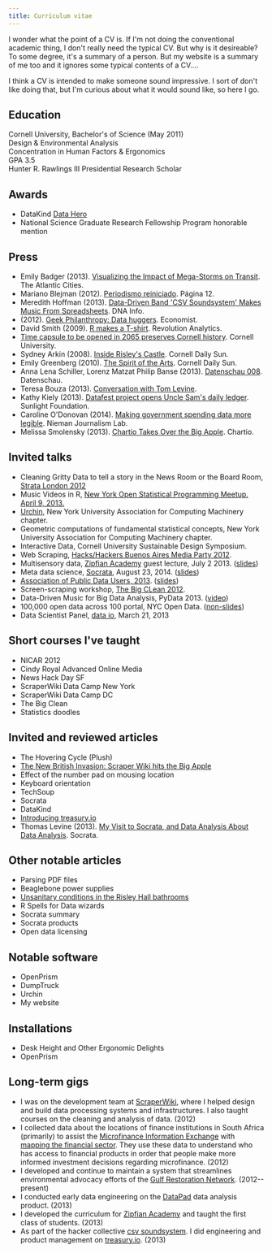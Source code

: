 ```yaml
---
title: Curriculum vitae
---
```

I wonder what the point of a CV is. If I'm not doing the conventional
academic thing, I don't really need the typical CV. But why is it desireable?
To some degree, it's a summary of a person. But my website is a summary
of me too and it ignores some typical contents of a CV....

I think a CV is intended to make someone sound impressive. I sort
of don't like doing that, but I'm curious about what it would sound like,
so here I go.

## Education
Cornell University, Bachelor's of Science (May 2011)<br>
Design & Environmental Analysis<br>
Concentration in Human Factors & Ergonomics<br>
GPA 3.5<br>
Hunter R. Rawlings III Presidential Research Scholar

## Awards
* DataKind [Data Hero](http://www.datakind.org/featuredvolunteers/thomas-levine/)
* National Science Graduate Research Fellowship Program honorable mention

## Press
* Emily Badger (2013). [Visualizing the Impact of Mega-Storms on Transit](http://www.theatlanticcities.com/commute/2013/05/visualizing-impact-mega-storms-transit/5660/). The Atlantic Cities.
* Mariano Blejman (2012). [Periodismo reiniciado](http://www.pagina12.com.ar/diario/cdigital/31-202522-2012-09-04.html). Página 12.
* Meredith Hoffman (2013). [Data-Driven Band 'CSV Soundsystem' Makes Music From Spreadsheets](http://www.dnainfo.com/new-york/20130429/greenpoint/data-driven-band-csv-soundsystem-makes-music-from-spreadsheets). DNA Info.
* (2012). [Geek Philanthropy: Data huggers](http://www.economist.com/news/international/21564831-innovative-charity-rallies-geeks-good-cause). Economist.
* David Smith (2009). [R makes a T-shirt](http://blog.revolutionanalytics.com/2009/06/r-makes-a-tshirt.html). Revolution Analytics.
* [Time capsule to be opened in 2065 preserves Cornell history](http://news.cornell.edu/stories/2012/11/time-capsule-preserves-cornell-history-until-2065). Cornell University.
* Sydney Arkin (2008). [Inside Risley's Castle](http://cornellsun.com/node/33124). Cornell Daily Sun.
* Emily Greenberg (2010). [The Spirit of the Arts](http://cornellsun.com/node/41218). Cornell Daily Sun.
* Anna Lena Schiller, Lorenz Matzat Philip Banse (2013). [Datenschau 008](http://www.kuechenstud.io/datenschau/podcast/ds008/). Datenschau.
* Teresa Bouza (2013). [Conversation with Tom Levine](http://www.youtube.com/watch?v=wX7IedZCTSo).
* Kathy Kiely (2013). [Datafest project opens Uncle Sam's daily ledger](http://sunlightfoundation.com/blog/2013/07/25/datafest-project-opens-uncle-sams-daily-ledger/). Sunlight Foundation.
* Caroline O'Donovan (2014). [Making government spending data more legible](http://www.niemanlab.org/2014/01/making-government-spending-data-more-legible/). Nieman Journalism Lab.
* Melissa Smolensky (2013). [Chartio Takes Over the Big Apple](http://chartio.com/blog/2013/03/chartiosheadstonyc). Chartio.

## Invited talks
* Cleaning Gritty Data to tell a story in the News Room or the Board Room, [Strata London 2012](http://strataconf.com/strataeu/public/schedule/detail/25890)
* Music Videos in R,
    [New York Open Statistical Programming Meetup. April 9, 2013.](http://www.meetup.com/nyhackr/events/111193682/)
* [Urchin](https://github.com/scraperwiki/urchin),
    New York University Association for Computing Machinery chapter.
* Geometric computations of fundamental statistical concepts,
    New York University Association for Computing Machinery chapter.
* Interactive Data,
    Cornell University Sustainable Design Symposium.
* Web Scraping, [Hacks/Hackers Buenos Aires Media Party 2012](http://www.mediaparty.info/).
* Multisensory data,
    [Zipfian Academy](http://zipfianacademy.com) guest lecture, July 2 2013.
    ([slides](https://github.com/tlevine/multisensory-data-zipfian))
* Meta data science,
    [Socrata](http://www.socrata.com/blog/my-visit-to-socrata-and-data-analysis-about-data-analysis/),
    August 23, 2014. ([slides](https://github.com/tlevine/meta-data-science-socrata))
* [Association of Public Data Users, 2013](http://apdu.org/events/conference/apdu-2013/).
    ([slides](https://github.com/tlevine/social-media-public-data))
* Screen-scraping workshop, [The Big CLean 2012](http://bigclean.techlib.cz/en/805-workshop/).
* Data-Driven Music for Big Data Analysis, PyData 2013.
    ([video](https://vimeo.com/79859345))
* 100,000 open data across 100 portal, NYC Open Data.
    ([non-slides](http://thomaslevine.com/!/data-about-open-data-talk-december-2-2013/))
* Data Scientist Panel, [data io](http://www.meetup.com/data-io/events/109303752/), March 21, 2013

## Short courses I've taught
* NICAR 2012
* Cindy Royal Advanced Online Media
* News Hack Day SF
* ScraperWiki Data Camp New York
* ScraperWiki Data Camp DC
* The Big Clean
* Statistics doodles

## Invited and reviewed articles
* The Hovering Cycle (Plush)
* [The New British Invasion: Scraper Wiki hits the Big Apple](http://datadrivenjournalism.net/news_and_analysis/scraperwiki_new_york_data_camp)
* Effect of the number pad on mousing location
* Keyboard orientation
* TechSoup
* Socrata
* DataKind
* [Introducing treasury.io](https://source.opennews.org/en-US/articles/introducing-treasuryio/)
* Thomas Levine (2013). [My Visit to Socrata, and Data Analysis About Data Analysis](http://www.socrata.com/blog/my-visit-to-socrata-and-data-analysis-about-data-analysis/). Socrata.

## Other notable articles
* Parsing PDF files
* Beaglebone power supplies
* [Unsanitary conditions in the Risley Hall bathrooms](/!/risley-toilets/)
* R Spells for Data wizards
* Socrata summary
* Socrata products
* Open data licensing

## Notable software
* OpenPrism
* DumpTruck
* Urchin
* My website

## Installations
* Desk Height and Other Ergonomic Delights
* OpenPrism

## Long-term gigs
* I was on the development team at [ScraperWiki](https://scraperwiki.com),
    where I helped design and build data processing systems and infrastructures.
    I also taught courses on the cleaning and analysis of data. (2012)
* I collected data about the locations of finance institutions in South
    Africa (primarily) to assist the
    [Microfinance Information Exchange](http://mixmarket.org) with
    [mapping the financial sector](http://www.themix.org/publications/mix-microfinance-world/2012/05/mapping-financial-sector-south-africa).
    They use these data to understand who has access to financial products
    in order that people make more informed investment decisions regarding microfinance. (2012)
* I developed and continue to maintain a system that streamlines
    environmental advocacy efforts of the
    [Gulf Restoration Network](https://healthygulf.org/). (2012--present)
* I conducted early data engineering on the [DataPad](http://datapad.io)
    data analysis product. (2013)
* I developed the curriculum for [Zipfian Academy](http://zipfianacademy.com)
    and taught the first class of students. (2013)
* As part of the hacker collective [csv soundsystem](http://csvsoundsystem.com).
    I did engineering and product management on [treasury.io](http://treasury.io). (2013)
